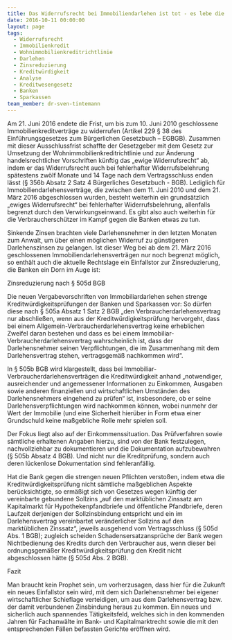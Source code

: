 ```yaml
---
title: Das Widerrufsrecht bei Immobiliendarlehen ist tot - es lebe die Zinsreduzierung bei Verstößen gegen die Kreditwürdigkeitsprüfung
date: 2016-10-11 00:00:00
layout: page
tags:
  - Widerrufsrecht
  - Immobilienkredit
  - Wohnimmobilienkreditrichtlinie
  - Darlehen
  - Zinsreduzierung
  - Kreditwürdigkeit
  - Analyse
  - Kreditwesengesetz
  - Banken
  - Sparkassen
team_member: dr-sven-tintemann
---
```



Am 21. Juni 2016 endete die Frist, um bis zum 10. Juni 2010 geschlossene Immobilienkreditvertr&auml;ge zu widerrufen (Artikel 229 &sect; 38 des Einf&uuml;hrungsgesetzes zum B&uuml;rgerlichen Gesetzbuch – EGBGB). Zusammen mit dieser Ausschlussfrist schaffte der Gesetzgeber mit dem Gesetz zur Umsetzung der Wohnimmobilienkreditrichtlinie und zur &Auml;nderung handelsrechtlicher Vorschriften k&uuml;nftig das „ewige Widerrufsrecht“ ab, indem er das Widerrufsrecht auch bei fehlerhafter Widerrufsbelehrung sp&auml;testens zw&ouml;lf Monate und 14 Tage nach dem Vertragsschluss enden l&auml;sst (&sect; 356b Absatz 2 Satz 4 B&uuml;rgerliches Gesetzbuch - BGB). Lediglich f&uuml;r Immobiliendarlehensvertr&auml;ge, die zwischen dem 11. Juni 2010 und dem 21. M&auml;rz 2016 abgeschlossen wurden, besteht weiterhin ein grunds&auml;tzlich „ewiges Widerrufsrecht“ bei fehlerhafter Widerrufsbelehrung, allenfalls begrenzt durch den Verwirkungseinwand. Es gibt also auch weiterhin f&uuml;r die Verbrauchersch&uuml;tzer im Kampf gegen die Banken etwas zu tun.

Sinkende Zinsen brachten viele Darlehensnehmer in den letzten Monaten zum Anwalt, um &uuml;ber einen m&ouml;glichen Widerruf zu g&uuml;nstigeren Darlehenszinsen zu gelangen. Ist dieser Weg bei ab dem 21. M&auml;rz 2016 geschlossenen Immobiliendarlehensvertr&auml;gen nur noch begrenzt m&ouml;glich, so enth&auml;lt auch die aktuelle Rechtslage ein Einfallstor zur Zinsreduzierung, die Banken ein Dorn im Auge ist:

Zinsreduzierung nach &sect; 505d BGB

Die neuen Vergabevorschriften von Immobiliardarlehen sehen strenge Kreditw&uuml;rdigkeitspr&uuml;fungen der Banken und Sparkassen vor: So d&uuml;rfen diese nach &sect; 505a Absatz 1 Satz 2 BGB „den Verbraucherdarlehensvertrag nur abschlie&szlig;en, wenn aus der Kreditw&uuml;rdigkeitspr&uuml;fung hervorgeht, dass bei einem Allgemein-Verbraucherdarlehensvertrag keine erheblichen Zweifel daran bestehen und dass es bei einem Immobiliar-Verbraucherdarlehensvertrag wahrscheinlich ist, dass der Darlehensnehmer seinen Verpflichtungen, die im Zusammenhang mit dem Darlehensvertrag stehen, vertragsgem&auml;&szlig; nachkommen wird“.

In &sect; 505b BGB wird klargestellt, dass bei Immobiliar-Verbraucherdarlehensvertr&auml;gen die Kreditw&uuml;rdigkeit anhand „notwendiger, ausreichender und angemessener Informationen zu Einkommen, Ausgaben sowie anderen finanziellen und wirtschaftlichen Umst&auml;nden des Darlehensnehmers eingehend zu pr&uuml;fen“ ist, insbesondere, ob er seine Darlehensverpflichtungen wird nachkommen k&ouml;nnen, wobei nunmehr der Wert der Immobilie (und eine Sicherheit hier&uuml;ber in Form etwa einer Grundschuld keine ma&szlig;gebliche Rolle mehr spielen soll.

Der Fokus liegt also auf der Einkommenssituation. Das Pr&uuml;fverfahren sowie s&auml;mtliche erhaltenen Angaben hierzu, sind von der Bank festzulegen, nachvollziehbar zu dokumentieren und die Dokumentation aufzubewahren (&sect; 505b Absatz 4 BGB). Und nicht nur die Kreditpr&uuml;fung, sondern auch deren l&uuml;ckenlose Dokumentation sind fehleranf&auml;llig.

Hat die Bank gegen die strengen neuen Pflichten versto&szlig;en, indem etwa die Kreditw&uuml;rdigkeitspr&uuml;fung nicht s&auml;mtliche ma&szlig;geblichen Aspekte ber&uuml;cksichtigte, so erm&auml;&szlig;igt sich von Gesetzes wegen k&uuml;nftig der vereinbarte gebundene Sollzins „auf den markt&uuml;blichen Zinssatz am Kapitalmarkt f&uuml;r Hypothekenpfandbriefe und &ouml;ffentliche Pfandbriefe, deren Laufzeit derjenigen der Sollzinsbindung entspricht und ein im Darlehensvertrag vereinbartet ver&auml;nderlicher Sollzins auf den markt&uuml;blichen Zinssatz“, jeweils ausgehend vom Vertragsschluss (&sect; 505d Abs. 1 BGB); zugleich scheiden Schadensersatzanspr&uuml;che der Bank wegen Nichtbedienung des Kredits durch den Verbraucher aus, wenn dieser bei ordnungsgem&auml;&szlig;er Kreditw&uuml;rdigkeitspr&uuml;fung den Kredit nicht abgeschlossen h&auml;tte (&sect; 505d Abs. 2 BGB).

Fazit

Man braucht kein Prophet sein, um vorherzusagen, dass hier f&uuml;r die Zukunft ein neues Einfallstor sein wird, mit dem sich Darlehensnehmer bei eigener wirtschaftlicher Schieflage verteidigen, um aus dem Darlehensvertrag bzw. der damit verbundenen Zinsbindung heraus zu kommen. Ein neues und sicherlich auch spannendes T&auml;tigkeitsfeld, welches sich in den kommenden Jahren f&uuml;r Fachanw&auml;lte im Bank- und Kapitalmarktrecht sowie die mit den entsprechenden F&auml;llen befassten Gerichte er&ouml;ffnen wird.